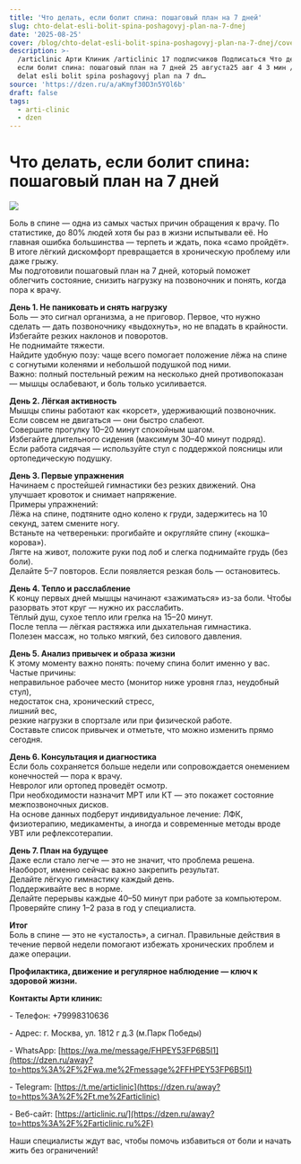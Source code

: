 ```yaml
---
title: 'Что делать, если болит спина: пошаговый план на 7 дней'
slug: chto-delat-esli-bolit-spina-poshagovyj-plan-na-7-dnej
date: '2025-08-25'
cover: /blog/chto-delat-esli-bolit-spina-poshagovyj-plan-na-7-dnej/cover.jpg
description: >-
  /articlinic Арти Клиник /articlinic 17 подписчиков Подписаться Что делать,
  если болит спина: пошаговый план на 7 дней 25 августа25 авг 4 3 мин /blog/chto
  delat esli bolit spina poshagovyj plan na 7 dn…
source: 'https://dzen.ru/a/aKmyf30D3n5YOl6b'
draft: false
tags:
  - arti-clinic
  - dzen
---
```


# Что делать, если болит спина: пошаговый план на 7 дней

![](/blog/chto-delat-esli-bolit-spina-poshagovyj-plan-na-7-dnej/img-0.jpg)

Боль в спине — одна из самых частых причин обращения к врачу. По статистике, до 80% людей хотя бы раз в жизни испытывали её. Но главная ошибка большинства — терпеть и ждать, пока «само пройдёт». В итоге лёгкий дискомфорт превращается в хроническую проблему или даже грыжу.  
Мы подготовили пошаговый план на 7 дней, который поможет облегчить состояние, снизить нагрузку на позвоночник и понять, когда пора к врачу.  
  
**День 1. Не паниковать и снять нагрузку**  
Боль — это сигнал организма, а не приговор. Первое, что нужно сделать — дать позвоночнику «выдохнуть», но не впадать в крайности.  
Избегайте резких наклонов и поворотов.  
Не поднимайте тяжести.  
Найдите удобную позу: чаще всего помогает положение лёжа на спине с согнутыми коленями и небольшой подушкой под ними.  
Важно: полный постельный режим на несколько дней противопоказан — мышцы ослабевают, и боль только усиливается.  
  
**День 2. Лёгкая активность**  
Мышцы спины работают как «корсет», удерживающий позвоночник. Если совсем не двигаться — они быстро слабеют.  
Совершите прогулку 10–20 минут спокойным шагом.  
Избегайте длительного сидения (максимум 30–40 минут подряд).  
Если работа сидячая — используйте стул с поддержкой поясницы или ортопедическую подушку.  
  
**День 3. Первые упражнения**  
Начинаем с простейшей гимнастики без резких движений. Она улучшает кровоток и снимает напряжение.  
Примеры упражнений:  
Лёжа на спине, подтяните одно колено к груди, задержитесь на 10 секунд, затем смените ногу.  
Встаньте на четвереньки: прогибайте и округляйте спину («кошка–корова»).  
Лягте на живот, положите руки под лоб и слегка поднимайте грудь (без боли).  
Делайте 5–7 повторов. Если появляется резкая боль — остановитесь.  
  
**День 4. Тепло и расслабление**  
К концу первых дней мышцы начинают «зажиматься» из-за боли. Чтобы разорвать этот круг — нужно их расслабить.  
Тёплый душ, сухое тепло или грелка на 15–20 минут.  
После тепла — лёгкая растяжка или дыхательная гимнастика.  
Полезен массаж, но только мягкий, без силового давления.  
  
**День 5. Анализ привычек и образа жизни**  
К этому моменту важно понять: почему спина болит именно у вас.  
Частые причины:  
неправильное рабочее место (монитор ниже уровня глаз, неудобный стул),  
недостаток сна, хронический стресс,  
лишний вес,  
резкие нагрузки в спортзале или при физической работе.  
Составьте список привычек и отметьте, что можно изменить прямо сегодня.  
  
**День 6. Консультация и диагностика**  
Если боль сохраняется больше недели или сопровождается онемением конечностей — пора к врачу.  
Невролог или ортопед проведёт осмотр.  
При необходимости назначит МРТ или КТ — это покажет состояние межпозвоночных дисков.  
На основе данных подберут индивидуальное лечение: ЛФК, физиотерапию, медикаменты, а иногда и современные методы вроде УВТ или рефлексотерапии.  
  
**День 7. План на будущее**  
Даже если стало легче — это не значит, что проблема решена. Наоборот, именно сейчас важно закрепить результат.  
Делайте лёгкую гимнастику каждый день.  
Поддерживайте вес в норме.  
Делайте перерывы каждые 40–50 минут при работе за компьютером.  
Проверяйте спину 1–2 раза в год у специалиста.  
  
**Итог**  
Боль в спине — это не «усталость», а сигнал. Правильные действия в течение первой недели помогают избежать хронических проблем и даже операции.  

**Профилактика, движение и регулярное наблюдение — ключ к здоровой жизни.**

**Контакты Арти клиник:**

\- Телефон: +79998310636

\- Адрес: г. Москва, ул. 1812 г д.3 (м.Парк Победы)

\- WhatsApp: [https://wa.me/message/FHPEY53FP6B5I1](https://dzen.ru/away?to=https%3A%2F%2Fwa.me%2Fmessage%2FFHPEY53FP6B5I1)

\- Telegram: [https://t.me/articlinic](https://dzen.ru/away?to=https%3A%2F%2Ft.me%2Farticlinic)

\- Веб-сайт: [https://articlinic.ru/](https://dzen.ru/away?to=https%3A%2F%2Farticlinic.ru%2F)

Наши специалисты ждут вас, чтобы помочь избавиться от боли и начать жить без ограничений!